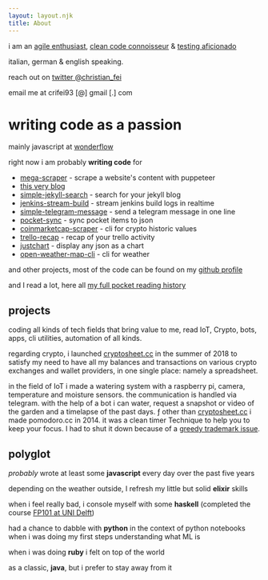 ```yaml
---
layout: layout.njk
title: About
---
```


<!-- <h1 class="title no-anchorify"><span>about</span></h1> -->
<div>

i am an [agile enthusiast](https://en.wikipedia.org/wiki/agile_software_development), [clean code connoisseur](https://blog.cleancoder.com) & [testing aficionado](https://en.wikipedia.org/wiki/test-driven_development)

italian, german & english speaking.

reach out on [twitter @christian_fei](https://twitter.com/christian_fei)

email me at crifei93 [@] gmail [.] com

# writing code as a passion

mainly javascript at [wonderflow](https://www.wonderflow.co)

right now i am probably **writing code** for
- [mega-scraper](https://github.com/christian-fei/mega-scraper) - scrape a website's content with puppeteer
- [this very blog](https://github.com/christian-fei/christian-fei.github.io)
- [simple-jekyll-search](https://github.com/christian-fei/simple-jekyll-search) - search for your jekyll blog
- [jenkins-stream-build](https://github.com/christian-fei/jenkins-stream-build) - stream jenkins build logs in realtime
- [simple-telegram-message](https://github.com/christian-fei/simple-telegram-message) - send a telegram message in one line
- [pocket-sync](https://github.com/christian-fei/pocket-sync) - sync pocket items to json
- [coinmarketcap-scraper](https://github.com/christian-fei/coinmarketcap-scraper) - cli for crypto historic values
- [trello-recap](https://github.com/christian-fei/trello-recap) - recap of your trello activity
- [justchart](https://github.com/christian-fei/justchart) - display any json as a chart
- [open-weather-map-cli](https://github.com/christian-fei/open-weather-map-cli) - cli for weather

and other  projects, most of the code can be found on my [github profile](https://github.com/christian-fei)

and I read a lot, here all [my full pocket reading history](/pocket/)

## projects

coding all kinds of tech fields that bring value to me, read IoT, Crypto, bots, apps, cli utilities, automation of all kinds.

regarding crypto, i launched [cryptosheet.cc](https://cryptosheet.cc/) in the summer of 2018 to satisfy my need to have all my balances and transactions on various crypto exchanges and wallet providers, in one single place: namely a spreadsheet.

in the field of IoT i made a watering system with a raspberry pi, camera, temperature and moisture sensors. the communication is handled via telegram. with the help of a bot i can water, request a snapshot or video of the garden and a timelapse of the past days.
ƒ
other than [cryptosheet.cc](https://cryptosheet.cc/) i made pomodoro.cc in 2014. it was a clean timer  Technique to help you to keep your focus. I had to shut it down because of a [greedy trademark issue](/posts/2020-02-13-So-Long-and-Thanks-for-All-the-Veggies.md).



## polyglot

*probably* wrote at least some **javascript** every day over the past five years

depending on the weather outside, I refresh my little but solid **elixir** skills

when i feel really bad, i console myself with some **haskell** (completed the course [FP101 at UNI Delft](https://www.edx.org/course/introduction-functional-programming-delftx-fp101x-0))

had a chance to dabble with **python** in the context of python notebooks when i was doing my first steps understanding what ML is

when i was doing **ruby** i felt on top of the world

as a classic, **java**, but i prefer to stay away from it

</div>